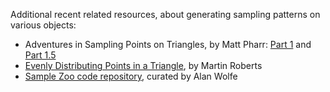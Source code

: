 Additional recent related resources, about generating sampling patterns on various objects:

* Adventures in Sampling Points on Triangles, by Matt Pharr: [Part 1](https://pharr.org/matt/blog/2019/02/27/triangle-sampling-1.html) and [Part 1.5](https://pharr.org/matt/blog/2019/03/13/triangle-sampling-1.5.html)
* [Evenly Distributing Points in a Triangle](http://extremelearning.com.au/evenly-distributing-points-in-a-triangle/), by Martin Roberts
* [Sample Zoo code repository](https://github.com/Atrix256/SampleZoo), curated by Alan Wolfe
